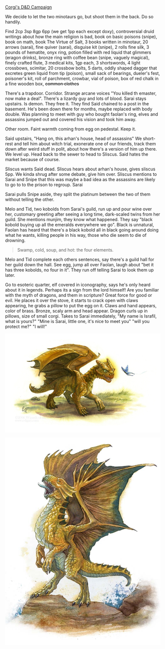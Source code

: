---
---

[Corgi's D&D Campaign](/games/corgi)

We decide to let the two minotaurs go, but shoot them in the back. Do so handily.

Find 2cp 3sp 8gp 6pp (we get 1pp each except doxy), controversial druid writings about how the main religion is bad, book on basic poisons (snipe), book on math, book The Virtue of Salt, 3 books written in minotaur, 20 arrows (sarai), fine quiver (sarai), disguise kit (snipe), 2 rolls fine silk, 3 pounds of hematite, onyx ring, potion filled with red liquid that glimmers (eragon drinks), bronze ring with coffee bean (snipe, vaguely magical), finely crafted flute, 3 medical kits, 1gp each, 3 shortswords, 4 light crossbows, scimitar, 20 crossbow bolts, 5 darts, oddly shaped dagger that excretes green liquid from tip (poison), small sack of bearings, dueler's fest, poisoner's kit, roll of parchment, crowbar, vial of poison, box of red chalk in a fine wooden box, ~~common clothes~~

There's a trapdoor. Corridor. Strange arcane voices "You killed th emaster, now make a deal". There's a lizardy guy and lots of blood. Sarai stays upstairs. Is demon. They free it. They find Said chained to a post in the basement. He's been down there for months, maybe replaced with body double. Was planning to meet with guy who bought faolan's ring, elves and assassins jumped out and covered his vision and took him away.

Other room. Faint warmth coming from egg on pedestal. Keep it.

Said upstairs, "Hang on, this arhan's house, head of assassins" We short-rest and tell him about witch trial, exonerate one of our friends, track them down after weird stuff in polit, about how there's a version of him up there. We level up. Head back to the sewer to head to Sliscus. Said hates the market because of course.

Sliscus wants Said dead. Sliscus hears about arhan's house, gives sliscus 5pp. We kinda shrug after some debate, give him over. Sliscus mentions to Sarai and Snipe that this was maybe a bad idea as the assassins are likely to go to to the prison to regroup. Sarai 

Sarai pulls Snipe aside, they split the platinum between the two of them without telling the other.

Melo and Tid, two kobolds from Sarai's guild, run up and pour wine over her, customary greeting after seeing a long time, dark-scaled twins from her guild. She mentions munjim, they know what happened. They say "black kobold buying up all the emeralds everywhere we go". Black is unnatural, Faolan has heard that there's a black kobold all in black going around doing what he wants, killing people in his way, those who die seem to die of drowning.

> Swamp, cold, soup, and hot: the four elements.

Melo and Tid complete each others sentences, say there's a guild hall for her guild down the hall. See egg, jump all over Faolan, laugh about "bet it has three kobolds, no four in it". They run off telling Sarai to look them up later.

Go to esoteric quarter, elf covered in iconography, says he's only heard about it in legends. Perhaps its a sign from the lord himself! Are you familiar with the myth of dragons, and them in scripture? Great force for good or evil. He places it over the stove, it starts to crack open with claws appearing, he grabs a pillow to put the egg on it. Claws and hand appears, color of brass. Bronze, scaly arm and head appear. Dragon curls up in pillows, size of small corgi. Takes to Sarai immediately, "My name is Israfil, what is yours?" "Mine is Sarai, little one, it's nice to meet you" "will you protect me?" "I will!" 

![Israfel](/games/corgi/assets/israfel1.png)

![Israfel](/games/corgi/assets/israfel2.png)
